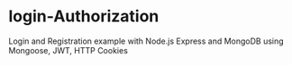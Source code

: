 # login-Authorization
Login and Registration example with Node.js Express and MongoDB using Mongoose, JWT, HTTP Cookies
